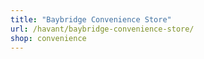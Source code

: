 ```yaml
---
title: "Baybridge Convenience Store"
url: /havant/baybridge-convenience-store/
shop: convenience
---
```

